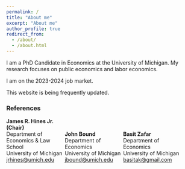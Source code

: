 ```yaml
---
permalink: /
title: "About me"
excerpt: "About me"
author_profile: true
redirect_from:
  - /about/
  - /about.html
---
```


I am a PhD Candidate in Economics at the University of Michigan. My research focuses on public economics and labor economics.

I am on the 2023-2024 job market.

This website is being frequently updated.

### References

<div style="display: inline-block; width: 30%;">
  <strong>James R. Hines Jr. (Chair)</strong><br>
  Department of Economics & Law School<br>
  University of Michigan<br>
  <a href="mailto:jrhines@umich.edu">jrhines@umich.edu</a>
</div>

<div style="display: inline-block; width: 30%;">
  <strong>John Bound</strong><br>
  Department of Economics<br>
  University of Michigan<br>
  <a href="mailto:jbound@umich.edu">jbound@umich.edu</a>
</div>

<div style="display: inline-block; width: 30%;">
  <strong>Basit Zafar</strong><br>
  Department of Economics<br>
  University of Michigan<br>
  <a href="mailto:basitak@gmail.com">basitak@gmail.com</a>
</div>
